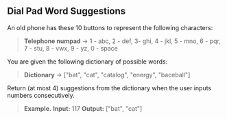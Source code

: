 ## Dial Pad Word Suggestions

An old phone has these 10 buttons to represent the following characters:
>**Telephone numpad** -> 1 - abc, 2 - def, 3- ghi, 4 - jkl, 5 - mno, 6 - pqr, 7 - stu, 8 - vwx, 9 - yz, 0 - space

You are given the following dictionary of possible words:
>**Dictionary** -> ["bat", "cat", "catalog", "energy", "baceball"]

Return (at most 4) suggestions from the dictionary when the user inputs numbers consecutively.
>**Example.**
>**Input:** 117
>**Output:** ["bat", "cat"]
